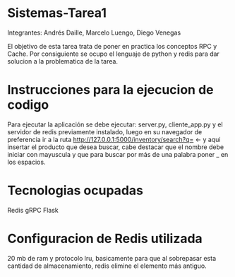 # Sistemas-Tarea1
Integrantes:
Andrés Daille, Marcelo Luengo, Diego Venegas


El objetivo de esta tarea trata de poner en practica los conceptos RPC y Cache. Por consiguiente se ocupo el lenguaje de python y redis para dar solucion a la problematica de la tarea.



# Instrucciones para la ejecucion de codigo
Para ejecutar la aplicación se debe ejecutar: server.py, cliente_app.py y el servidor de redis previamente instalado, luego en su navegador de preferencia ir a la ruta http://127.0.0.1:5000/inventory/search?q= <- y aqui insertar el producto que desea buscar, cabe destacar que el nombre debe iniciar con mayuscula y que para buscar por más de una palabra poner _ en los espacios.

# Tecnologias ocupadas
Redis
gRPC
Flask


# Configuracion de Redis utilizada
20 mb de ram y protocolo lru, basicamente para que al sobrepasar esta cantidad de almacenamiento, redis elimine el elemento más antiguo.
